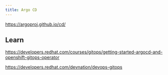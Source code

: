 ```yaml
---
title: Argo CD
---
```


https://argoproj.github.io/cd/

## Learn

https://developers.redhat.com/courses/gitops/getting-started-argocd-and-openshift-gitops-operator

https://developers.redhat.com/devnation/devops-gitops
